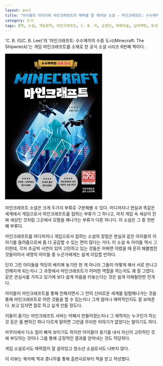 ```yaml
---
layout: post
title: "아이들의 이야기와 마인크래프트의 매력을 잘 엮어낸 소설 - 마인크래프트: 수수께끼의 수중 도시"
category: 도서
tags: [책, 소설, 게임원작, 마인크래프트, C. B. 리, 손영인, 제제의숲, 심야책방, 토네이도, 북카페 책과 콩나무, 서평]
---
```


'C. B. 리(C. B. Lee)'의
'마인크래프트: 수수께끼의 수중 도시(Minecraft: The Shipwreck)'는
게임 마인크래프트를 소재로 한 공식 소설 시리즈 6번째 책이다.

![표지](/images/book/minecraft-the-shipwreck-book.jpg)

마인크래프트 소설은 크게 두가지 부류로 구분해볼 수 있다.
어디까지나 현실과 똑같은 세계에서 게임으로서 마인크래프트를 접하는 부류가 그 하나고,
마치 게임 속 세상이 진짜 세상인 것처럼 그곳에서 모험을 해나가는 부류가 다른 하나다.
이 소설은 그 중 첫번째 부류다.

마인크래프트를 어디까지나 게임으로서 접하는 소설의 장점은
현실과 같은 아이들의 이야기를 들려줌으로써 좀 더 공감할 수 있는 면이 많다는 거다.
이 소설 속 아이들 역시 그러한데,
각자 조금씩 사연이 있어 고민하고 있는 것들은
어쩌면 어렸을 때 흔히 해볼법한 것들이어서
세명의 아이들 중 누군가에게는 쉽게 이입할 만하다.

단지 그런 아이들을 적당히 배치해 놓기만 한 게 아니라
그들이 어떻게 해서 서로 만나고 친해지게 되는지나
그 과정에서 마인크래프트가 어떠한 역할을 하는지도 꽤 잘 그렸다.
같은 관심사를 가지고 있기에 보다 쉽게 마음을 터놓는다는 것은 쉽게 이해될만한 전개다.

아이들이 마인크래프트를 통해 친해지면서
그 안의 신비로운 세계를 탐험해나가는 것을 통해
마인크래프트로 어떤 것들을 할 수 있는지나
그게 얼마나 매력적인지도 잘 보여준다.
보고 있자면 절로 하고 싶게 만들 정도다.

이들이 즐기는 마인크래프트 서버는 어째서 만들어졌는지나 그 제작자는 누구인가 하는 것 등은 좀 뻔하긴 하나
다르게 말하면 그만큼 무리한 이야기가 없었다는 말이기도 하다.

마무리에서 다소 힘이 빠져 보이기도 하지만
아이들이 용기를 내서 자신이 고민하던 것에 부딧히는 것이나
그를 통해 긍정적인 결과를 얻어내는 것도 적당하다.

게임 소설로서도 매력점이 잘 살아있고
청소년 소설로서도 나쁘지 않다.



<div class="im im-info">
이 리뷰는 북카페 책과 콩나무를 통해 출판사로부터 책을 받고 작성했다.
</div>
